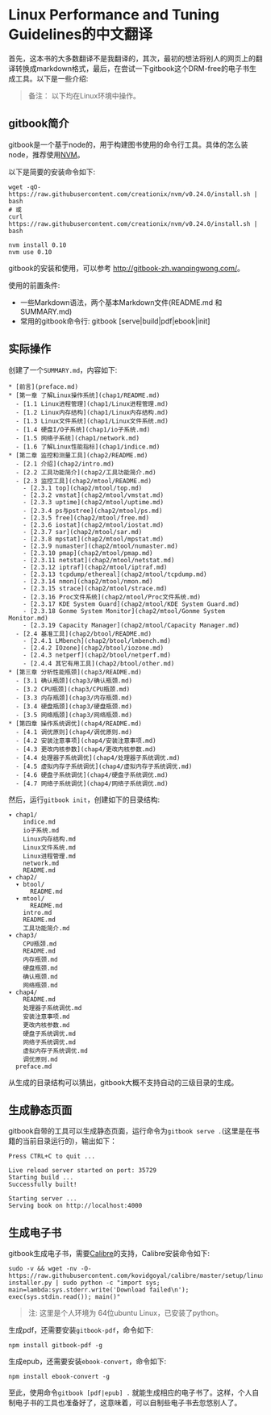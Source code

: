 # Linux Performance and Tuning Guidelines的中文翻译

首先，这本书的大多数翻译不是我翻译的，其次，最初的想法将别人的网页上的翻译转换成markdown格式，最后，在尝试一下gitbook这个DRM-free的电子书生成工具。以下是一些介绍: 

> 备注： 以下均在Linux环境中操作。

## gitbook简介

gitbook是一个基于node的，用于构建图书使用的命令行工具。具体的怎么装node，推荐使用[NVM](https://github.com/creationix/nvm)。

以下是简要的安装命令如下: 

```
wget -qO- https://raw.githubusercontent.com/creationix/nvm/v0.24.0/install.sh | bash
# 或 
curl https://raw.githubusercontent.com/creationix/nvm/v0.24.0/install.sh | bash

nvm install 0.10
nvm use 0.10 
```

gitbook的安装和使用，可以参考 <http://gitbook-zh.wanqingwong.com/>。

使用的前置条件: 

* 一些Markdown语法，两个基本Markdown文件(README.md 和 SUMMARY.md)
* 常用的gitbook命令行: gitbook [serve|build|pdf|ebook|init]

## 实际操作

创建了一个`SUMMARY.md`，内容如下:

```
* [前言](preface.md)
* [第一章 了解Linux操作系统](chap1/README.md)
  - [1.1 Linux进程管理](chap1/Linux进程管理.md)
  - [1.2 Linux内存结构](chap1/Linux内存结构.md)
  - [1.3 Linux文件系统](chap1/Linux文件系统.md)
  - [1.4 硬盘I/O子系统](chap1/io子系统.md)
  - [1.5 网络子系统](chap1/network.md)
  - [1.6 了解Linux性能指标](chap1/indice.md)
* [第二章 监控和测量工具](chap2/README.md)
  - [2.1 介绍](chap2/intro.md)
  - [2.2 工具功能简介](chap2/工具功能简介.md)
  - [2.3 监控工具](chap2/mtool/README.md)
    - [2.3.1 top](chap2/mtool/top.md)
    - [2.3.2 vmstat](chap2/mtool/vmstat.md)
    - [2.3.3 uptime](chap2/mtool/uptime.md)
    - [2.3.4 ps与pstree](chap2/mtool/ps.md)
    - [2.3.5 free](chap2/mtool/free.md)
    - [2.3.6 iostat](chap2/mtool/iostat.md)
    - [2.3.7 sar](chap2/mtool/sar.md)
    - [2.3.8 mpstat](chap2/mtool/mpstat.md)
    - [2.3.9 numaster](chap2/mtool/numaster.md)
    - [2.3.10 pmap](chap2/mtool/pmap.md)
    - [2.3.11 netstat](chap2/mtool/netstat.md)
    - [2.3.12 iptraf](chap2/mtool/iptraf.md)
    - [2.3.13 tcpdump/ethereal](chap2/mtool/tcpdump.md)
    - [2.3.14 nmon](chap2/mtool/nmon.md)
    - [2.3.15 strace](chap2/mtool/strace.md)
    - [2.3.16 Proc文件系统](chap2/mtool/Proc文件系统.md)
    - [2.3.17 KDE System Guard](chap2/mtool/KDE System Guard.md)
    - [2.3.18 Gonme System Monitor](chap2/mtool/Gonme System Monitor.md)
    - [2.3.19 Capacity Manager](chap2/mtool/Capacity Manager.md)
  - [2.4 基准工具](chap2/btool/README.md)
    - [2.4.1 LMbench](chap2/btool/lmbench.md)
    - [2.4.2 IOzone](chap2/btool/iozone.md)
    - [2.4.3 netperf](chap2/btool/netperf.md)
    - [2.4.4 其它有用工具](chap2/btool/other.md)
* [第三章 分析性能瓶颈](chap3/README.md)
  - [3.1 确认瓶颈](chap3/确认瓶颈.md)
  - [3.2 CPU瓶颈](chap3/CPU瓶颈.md)
  - [3.3 内存瓶颈](chap3/内存瓶颈.md)
  - [3.4 硬盘瓶颈](chap3/硬盘瓶颈.md)
  - [3.5 网络瓶颈](chap3/网络瓶颈.md)
* [第四章 操作系统调优](chap4/README.md)
  - [4.1 调优原则](chap4/调优原则.md)
  - [4.2 安装注意事项](chap4/安装注意事项.md)
  - [4.3 更改内核参数](chap4/更改内核参数.md)
  - [4.4 处理器子系统调优](chap4/处理器子系统调优.md)
  - [4.5 虚拟内存子系统调优](chap4/虚拟内存子系统调优.md)
  - [4.6 硬盘子系统调优](chap4/硬盘子系统调优.md)
  - [4.7 网络子系统调优](chap4/网络子系统调优.md)
```

然后，运行`gitbook init`，创建如下的目录结构: 

```
▾ chap1/
    indice.md
    io子系统.md
    Linux内存结构.md
    Linux文件系统.md
    Linux进程管理.md
    network.md
    README.md
▾ chap2/
  ▾ btool/
      README.md
  ▾ mtool/
      README.md
    intro.md
    README.md
    工具功能简介.md
▾ chap3/
    CPU瓶颈.md
    README.md
    内存瓶颈.md
    硬盘瓶颈.md
    确认瓶颈.md
    网络瓶颈.md
▾ chap4/
    README.md
    处理器子系统调优.md
    安装注意事项.md
    更改内核参数.md
    硬盘子系统调优.md
    网络子系统调优.md
    虚拟内存子系统调优.md
    调优原则.md
  preface.md
```

从生成的目录结构可以猜出，gitbook大概不支持自动的三级目录的生成。

## 生成静态页面

gitbook自带的工具可以生成静态页面，运行命令为`gitbook serve .`(这里是在书籍的当前目录运行的)，输出如下： 

```
Press CTRL+C to quit ...

Live reload server started on port: 35729
Starting build ...
Successfully built!

Starting server ...
Serving book on http://localhost:4000
```

## 生成电子书

gitbook生成电子书，需要[Calibre](http://calibre-ebook.com)的支持，Calibre安装命令如下: 

```
sudo -v && wget -nv -O- https://raw.githubusercontent.com/kovidgoyal/calibre/master/setup/linux-installer.py | sudo python -c "import sys; main=lambda:sys.stderr.write('Download failed\n'); exec(sys.stdin.read()); main()"
```
> 注: 这里是个人环境为 64位ubuntu Linux，已安装了python。

生成pdf，还需要安装`gitbook-pdf`，命令如下: 

    npm install gitbook-pdf -g

生成epub，还需要安装`ebook-convert`，命令如下:
    
    npm install ebook-convert -g

至此，使用命令`gitbook [pdf|epub] .` 就能生成相应的电子书了。这样，个人自制电子书的工具也准备好了，这意味着，可以自制些电子书去忽悠别人了。
